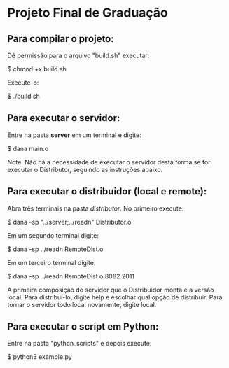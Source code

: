 # Projeto Final de Graduação

## Para compilar o projeto:

Dê permissão para o arquivo "build.sh" executar:

$ chmod +x build.sh

Execute-o:

$ ./build.sh

## Para executar o servidor:

Entre na pasta __server__ em um terminal e digite:

$ dana main.o

Note: Não há a necessidade de executar o servidor desta forma se for executar o Distributor, seguindo as instruções abaixo.

## Para executar o distribuidor (local e remote):

Abra três terminais na pasta _distributor_. No primeiro execute:

$ dana -sp "../server;../readn" Distributor.o

Em um segundo terminal digite:

$ dana -sp ../readn RemoteDist.o

Em um terceiro terminal digite:

$ dana -sp ../readn RemoteDist.o 8082 2011

A primeira composição do servidor que o Distribuidor monta é a versão local. Para distribuí-lo, digite help e escolhar qual opção de distribuir. Para tornar o servidor todo local novamente, digite local.

## Para executar o script em Python:

Entre na pasta "python_scripts" e depois execute:

$ python3 example.py